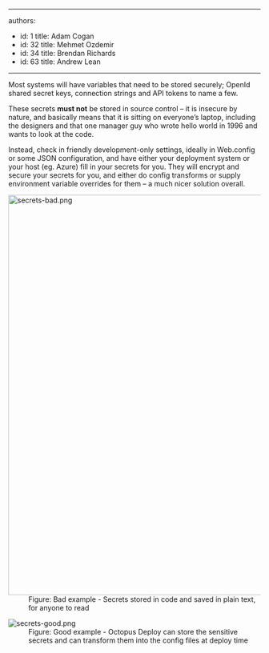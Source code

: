 

---
authors:
  - id: 1
    title: Adam Cogan
  - id: 32
    title: Mehmet Ozdemir
  - id: 34
    title: Brendan Richards
  - id: 63
    title: Andrew Lean
---




<span class='intro'> <p class="p1">Most systems will have variables that need to be stored securely; OpenId shared secret keys, connection strings and API tokens to name a few. </p><p class="p1">These secrets <strong>must not</strong> be stored in source control – it is insecure by nature, and basically means that it is sitting on everyone’s laptop, including the designers and that one manager guy who wrote hello world in 1996 and wants to look at the code.</p> </span>

<p>​Instead, check in friendly development-only settings, ideally in Web.config or some JSON configuration, and have either your deployment system or your host (eg. Azure) fill in your secrets for you. They will encrypt and secure your secrets for you, and either do config transforms or supply environment variable overrides for them – a much nicer solution overall.​​</p><dl class="badImage"><dt>
      <img src="/PublishingImages/secrets-bad.png" alt="secrets-bad.png" style="width&#58;800px;" />
   </dt><dd>Figure&#58; Bad example -​ Secrets stored in code and saved in plain text, for anyone to read</dd></dl><dl class="goodImage"><dt><img src="/PublishingImages/secrets-good.png" alt="secrets-good.png" /></dt><dd>Figure&#58; Good example -​ Octopus Deploy can store the sensitive secrets and can transform them into the config files at deploy time</dd></dl>


